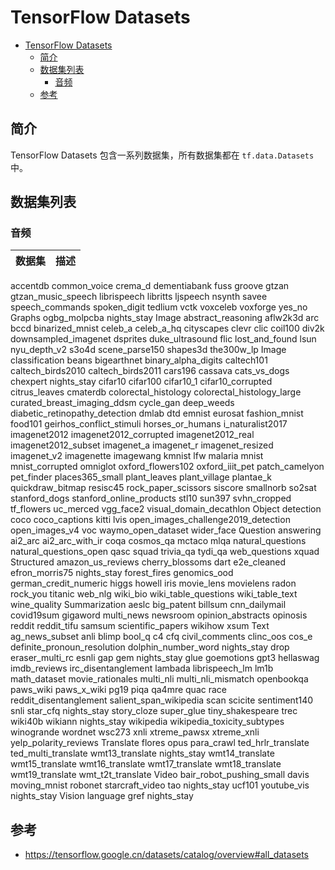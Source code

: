 # TensorFlow Datasets

- [TensorFlow Datasets](#tensorflow-datasets)
  - [简介](#简介)
  - [数据集列表](#数据集列表)
    - [音频](#音频)
  - [参考](#参考)

## 简介

TensorFlow Datasets 包含一系列数据集，所有数据集都在 `tf.data.Datasets` 中。

## 数据集列表

### 音频

|数据集|描述|
|---|---|
accentdb
common_voice
crema_d
dementiabank
fuss
groove
gtzan
gtzan_music_speech
librispeech
libritts
ljspeech
nsynth
savee
speech_commands
spoken_digit
tedlium
vctk
voxceleb
voxforge
yes_no
Graphs
ogbg_molpcba nights_stay
Image
abstract_reasoning
aflw2k3d
arc
bccd
binarized_mnist
celeb_a
celeb_a_hq
cityscapes
clevr
clic
coil100
div2k
downsampled_imagenet
dsprites
duke_ultrasound
flic
lost_and_found
lsun
nyu_depth_v2
s3o4d
scene_parse150
shapes3d
the300w_lp
Image classification
beans
bigearthnet
binary_alpha_digits
caltech101
caltech_birds2010
caltech_birds2011
cars196
cassava
cats_vs_dogs
chexpert nights_stay
cifar10
cifar100
cifar10_1
cifar10_corrupted
citrus_leaves
cmaterdb
colorectal_histology
colorectal_histology_large
curated_breast_imaging_ddsm
cycle_gan
deep_weeds
diabetic_retinopathy_detection
dmlab
dtd
emnist
eurosat
fashion_mnist
food101
geirhos_conflict_stimuli
horses_or_humans
i_naturalist2017
imagenet2012
imagenet2012_corrupted
imagenet2012_real
imagenet2012_subset
imagenet_a
imagenet_r
imagenet_resized
imagenet_v2
imagenette
imagewang
kmnist
lfw
malaria
mnist
mnist_corrupted
omniglot
oxford_flowers102
oxford_iiit_pet
patch_camelyon
pet_finder
places365_small
plant_leaves
plant_village
plantae_k
quickdraw_bitmap
resisc45
rock_paper_scissors
siscore
smallnorb
so2sat
stanford_dogs
stanford_online_products
stl10
sun397
svhn_cropped
tf_flowers
uc_merced
vgg_face2
visual_domain_decathlon
Object detection
coco
coco_captions
kitti
lvis
open_images_challenge2019_detection
open_images_v4
voc
waymo_open_dataset
wider_face
Question answering
ai2_arc
ai2_arc_with_ir
coqa
cosmos_qa
mctaco
mlqa
natural_questions
natural_questions_open
qasc
squad
trivia_qa
tydi_qa
web_questions
xquad
Structured
amazon_us_reviews
cherry_blossoms
dart
e2e_cleaned
efron_morris75 nights_stay
forest_fires
genomics_ood
german_credit_numeric
higgs
howell
iris
movie_lens
movielens
radon
rock_you
titanic
web_nlg
wiki_bio
wiki_table_questions
wiki_table_text
wine_quality
Summarization
aeslc
big_patent
billsum
cnn_dailymail
covid19sum
gigaword
multi_news
newsroom
opinion_abstracts
opinosis
reddit
reddit_tifu
samsum
scientific_papers
wikihow
xsum
Text
ag_news_subset
anli
blimp
bool_q
c4
cfq
civil_comments
clinc_oos
cos_e
definite_pronoun_resolution
dolphin_number_word nights_stay
drop
eraser_multi_rc
esnli
gap
gem nights_stay
glue
goemotions
gpt3
hellaswag
imdb_reviews
irc_disentanglement
lambada
librispeech_lm
lm1b
math_dataset
movie_rationales
multi_nli
multi_nli_mismatch
openbookqa
paws_wiki
paws_x_wiki
pg19
piqa
qa4mre
quac
race
reddit_disentanglement
salient_span_wikipedia
scan
scicite
sentiment140
snli
star_cfq nights_stay
story_cloze
super_glue
tiny_shakespeare
trec
wiki40b
wikiann nights_stay
wikipedia
wikipedia_toxicity_subtypes
winogrande
wordnet
wsc273
xnli
xtreme_pawsx
xtreme_xnli
yelp_polarity_reviews
Translate
flores
opus
para_crawl
ted_hrlr_translate
ted_multi_translate
wmt13_translate nights_stay
wmt14_translate
wmt15_translate
wmt16_translate
wmt17_translate
wmt18_translate
wmt19_translate
wmt_t2t_translate
Video
bair_robot_pushing_small
davis
moving_mnist
robonet
starcraft_video
tao nights_stay
ucf101
youtube_vis nights_stay
Vision language
gref nights_stay

## 参考

- https://tensorflow.google.cn/datasets/catalog/overview#all_datasets
